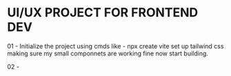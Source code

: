 # UI/UX PROJECT FOR FRONTEND DEV

01 - Initialize the project using cmds like -
    npx create vite
    set up tailwind css
    making sure my small componnets are working fine
    now start building.

02 - 